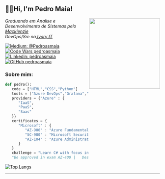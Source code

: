 <h2>👋🏻Hi, I'm Pedro Maia!</h2>
<img align='right' src="https://www.contrastsecurity.com/hs-fs/hubfs/images/DevOps%20Solutions/devops-old-way.gif?width=1322&name=devops-old-way.gif" width="230">
<p><em>Graduando em Analise e Desenvolvimento de Sistemas pelo<a href="https://www.mackenzie.br/"> Mackienzie</a></br>DevOps/Sre na<a href="https://www.ivoryit.com.br/"> Ivory IT</a> 
</em></p>

[![Medium: @Pedroasmaia](https://img.shields.io/badge/Medium-%40pedroasmaia-lightgrey)](https://pedroasmaia.medium.com/)
[![Code Wars pedroasmaia](https://www.codewars.com/users/Pedroasmaia/badges/micro)](https://www.codewars.com/users/Pedroasmaia)
[![Linkedin: pedroasmaia](https://img.shields.io/badge/-pedroasmaia-blue?style=flat-square&logo=Linkedin&logoColor=white&link=https://www.linkedin.com/in/pedroasmaia/)](https://www.linkedin.com/in/pedroasmaia/)
[![GitHub pedroasmaia](https://img.shields.io/github/followers/Pedroasmaia?label=follow&style=social)](https://github.com/Pedroasmaia)

### Sobre mim:

```python
def pedro():
   code = ["HTML","CSS","Python"]
   tools = ["Azure DevOps","Grafana","Terraform"]
   providers = {"Azure" : {
      "IaaS",
      "PaaS",
      "Saas"
   }}
   certificates = {
      "Microsoft" : {
         "AZ-900" : "Azure Fundamentals",
         "SC-900" : "Microsoft Security, Compliance, and Identity Fundamentals",
         "AZ-104" : "Azure Administrator Associate"
      }
   }
   challenge = "Learn C# with focus in Web Develop" +
   "Be approved in exam AZ-400 |   Designing and Implementing Microsoft DevOps Solutions"

```

<div align="">
  <a href="https://github.com/pedroasmaia">
  
![Top Langs](https://github-readme-stats.vercel.app/api/top-langs/?username=pedroasmaia&theme=github_dark)
</div>

---
